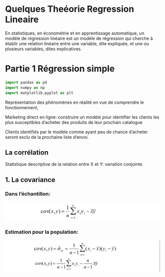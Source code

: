 # Quelques Theéorie Regression Lineaire
En statistiques, en économétrie et en apprentissage automatique, un modèle de régression linéaire est un modèle de régression qui cherche à établir une relation linéaire entre une variable, dite expliquée, et une ou plusieurs variables, dites explicatives.

# Partie 1 Régression simple


```python
import pandas as pd
import numpy as np
import matplotlib.pyplot as plt
```

Représentation des phénomènes
en réalité en vue de comprendre
le fonctionnement,

Marketing direct en ligne:
construire un modèle pour identifier les
clients les plus susceptibles d’acheter des
produits de leur prochain catalogue

Clients identifiés par le modèle comme
ayant peu de chance d’acheter seront
exclu de la prochaine liste d’envoi.

## La corrélation

Statistique descriptive de la relation entre X et Y: variation
conjointe.

## 1. La covariance

 ###  Dans l’échantillon:

![image 2](images/2.png)

### Estimation pour la population:

![image 3](images/3.png)



